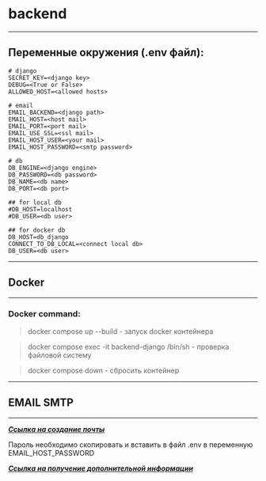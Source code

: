 # backend

---
## Переменные окружения (.env файл):
```env
# django
SECRET_KEY=<django key>
DEBUG=<True or False>
ALLOWED_HOST=<allowed hosts>

# email
EMAIL_BACKEND=<django path>
EMAIL_HOST=<host mail>
EMAIL_PORT=<port mail>
EMAIL_USE_SSL=<ssl mail>
EMAIL_HOST_USER=<your mail>
EMAIL_HOST_PASSWORD=<smtp password>

# db
DB_ENGINE=<django engine>
DB_PASSWORD=<db password>
DB_NAME=<db name>
DB_PORT=<db port>

## for local db
#DB_HOST=localhost
#DB_USER=<db user>

## for docker db
DB_HOST=db_django
CONNECT_TO_DB_LOCAL=<connect local db>
DB_USER=<db user>
```
---

## Docker

---
### Docker command:
> docker compose up --build - запуск docker контейнера

> docker compose exec -it backend-django /bin/sh - проверка файловой систему

> docker compose down - сбросить контейнер
---
## EMAIL SMTP

---

***[Ссылка на создание почты](https://help.mail.ru/mail/mailer/2fa/)***

Пароль необходимо скопировать и вставить в файл .env в переменную EMAIL_HOST_PASSWORD

***[Ссылка на получение дополнительной информации](https://help.mail.ru/mail/mailer/popsmtp/)***
